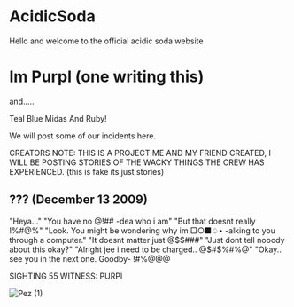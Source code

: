 # AcidicSoda
Hello and welcome to the official acidic soda website

# Im Purpl (one writing this)

and.....

Teal
Blue
Midas
And Ruby!

We will post some of our incidents here.

CREATORS NOTE: THIS IS A PROJECT ME AND MY FRIEND CREATED, I WILL BE POSTING STORIES OF THE WACKY THINGS THE CREW HAS EXPERIENCED. (this is fake its just stories)

## ??? (December 13 2009)


"Heya..."
"You have no @$!%$## -dea who i am"
"But that doesnt really !%#@%"
"Look. You might be wondering why im □○■♤• -alking to you through a computer."
"It doesnt matter just @$$###"
"Just dont tell nobody about this okay?"
"Alright jee i need to be charged.. @$#$%#%@"
"Okay.. see you in the next one. Goodby- !#%@@@


SIGHTING 55
WITNESS: PURPl



![Pez (1)](https://user-images.githubusercontent.com/120463393/207316096-7a5f90db-1f1c-4a69-ab31-4d7dccbdeaa6.png)

